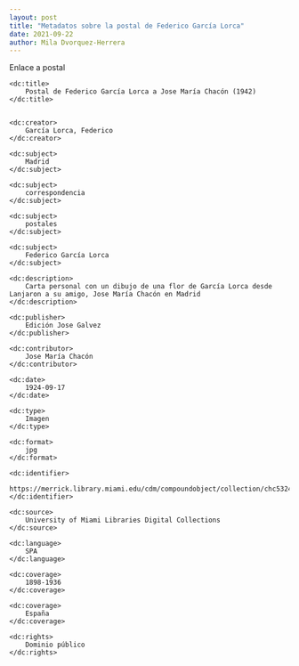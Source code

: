```yaml
---
layout: post
title: "Metadatos sobre la postal de Federico García Lorca"
date: 2021-09-22
author: Mila Dvorquez-Herrera
---
```

<?xml version="1.0"?>
<metadata
    xmlns:dc="http://purl.org/dc/elements/1.1/">
    
   <p> Enlace a postal <a href="https://merrick.library.miami.edu/cdm/compoundobject/collection/chc5324/id/31/rec/19" alt="postal"> </a> </p> 

    <dc:title> 
        Postal de Federico García Lorca a Jose María Chacón (1942)
    </dc:title>
   
        
    <dc:creator> 
        García Lorca, Federico
    </dc:creator>
        
    <dc:subject> 
        Madrid
    </dc:subject>
    
    <dc:subject> 
        correspondencia
    </dc:subject>
    
    <dc:subject> 
        postales
    </dc:subject>
    
    <dc:subject> 
        Federico García Lorca
    </dc:subject>
    
    <dc:description> 
        Carta personal con un dibujo de una flor de García Lorca desde Lanjaron a su amigo, Jose María Chacón en Madrid
    </dc:description>
    
    <dc:publisher> 
        Edición Jose Galvez
    </dc:publisher>
    
    <dc:contributor> 
        Jose María Chacón
    </dc:contributor>
    
    <dc:date> 
        1924-09-17
    </dc:date>
    
    <dc:type> 
        Imagen
    </dc:type>
    
    <dc:format> 
        jpg
    </dc:format>
    
    <dc:identifier> 
        https://merrick.library.miami.edu/cdm/compoundobject/collection/chc5324/id/31/rec/19
    </dc:identifier>
    
    <dc:source> 
        University of Miami Libraries Digital Collections
    </dc:source>
    
    <dc:language> 
        SPA
    </dc:language>
    
    <dc:coverage> 
        1898-1936
    </dc:coverage>
    
    <dc:coverage> 
        España
    </dc:coverage>
    
    <dc:rights> 
        Dominio público
    </dc:rights>
    

</metadata>
